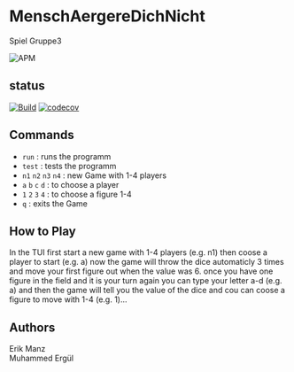 # MenschAergereDichNicht
Spiel Gruppe3<br>

![APM](https://img.shields.io/apm/l/vim-mode)

## status


[![Build](https://github.com/Manz2/MenschAergereDichNicht/actions/workflows/scalaCI.yml/badge.svg)](https://github.com/Manz2/MenschAergereDichNicht/actions)   [![codecov](https://codecov.io/gh/Manz2/MenschAergereDichNicht/branch/main/graph/badge.svg?token=3GA31FYUYT)](https://codecov.io/gh/Manz2/MenschAergereDichNicht)



## Commands
* `run` : runs the programm
* `test` : tests the programm
* `n1` `n2` `n3` `n4` : new Game with 1-4 players
* `a` `b` `c` `d` : to choose a player 
* `1` `2` `3` `4` : to choose a figure 1-4
* `q` : exits the Game

## How to Play
In the TUI first start a new game with 1-4 players (e.g. n1) then coose a player to start (e.g. a) now the game will throw the dice automaticly 3 times and move your first figure out when the value was 6. once you have one figure in the field and it is your turn again you can type your letter a-d (e.g. a) and then the game will tell you the value of the dice and cou can coose a figure to move with 1-4 (e.g. 1)...

## Authors
Erik Manz <br>
Muhammed Ergül


